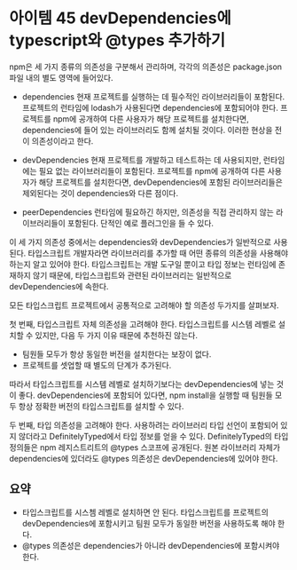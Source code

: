 # 아이템 45 devDependencies에 typescript와 @types 추가하기

npm은 세 가지 종류의 의존성을 구분해서 관리하며, 각각의 의존성은 package.json 파일 내의 별도 영역에 들어있다.

- dependencies
현재 프로젝트를 실행하는 데 필수적인 라이브러리들이 포함된다. 프로젝트의 런타임에 lodash가 사용된다면 dependencies에 포함되어야 한다. 프로젝트를 npm에 공개하여 다른 사용자가 해당 프로젝트를 설치한다면, dependencies에 들어 있는 라이브러리도 함께 설치될 것이다. 이러한 현상을 전이 의존성이라고 한다.

- devDependencies
현재 프로젝트를 개발하고 테스트하는 데 사용되지만, 런타임에는 필요 없는 라이브러리들이 포함된다. 프로젝트를 npm에 공개하여 다른 사용자가 해당 프로젝트를 설치한다면, devDependencies에 포함된 라이브러리들은 제외된다는 것이 dependencies와 다른 점이다.

- peerDependencies
런타임에 필요하긴 하지만, 의존성을 직접 관리하지 않는 라이브러리들이 포함된다. 단적인 예로 플러그인을 들 수 있다.

이 세 가지 의존성 중에서는 dependencies와 devDependencies가 일반적으로 사용된다. 타입스크립트 개발자라면 라이브러리를 추가할 때 어떤 종류의 의존성을 사용해야 하는지 알고 있어야 한다. 타입스크립트는 개발 도구일 뿐이고 타입 정보는 런타임에 존재하지 않기 때문에, 타입스크립트와 관련된 라이브러리는 일반적으로 devDependencies에 속한다.

모든 타입스크립트 프로젝트에서 공통적으로 고려해야 할 의존성 두가지를 살펴보자.

첫 번째, 타입스크립트 자체 의존성을 고려해야 한다. 타입스크립트를 시스템 레벨로 설치할 수 있지만, 다음 두 가지 이유 때문에 추천하진 않는다.

- 팀원들 모두가 항상 동일한 버전을 설치한다는 보장이 없다.
- 프로젝트를 셋업할 때 별도의 단계가 추가된다.

따라서 타입스크립트를 시스템 레벨로 설치하기보다는 devDependencies에 넣는 것이 좋다. devDependencies에 포함되어 있다면, npm install을 실행할 때 팀원들 모두 항상 정확한 버전의 타입스크립트를 설치할 수 있다.

두 번째, 타입 의존성을 고려해야 한다. 사용하려는 라이브러리 타입 선언이 포함되어 있지 않더라고 DefinitelyTyped에서 타입 정보를 얻을 수 있다. DefinitelyTyped의 타입 정의들은 npm 레지스트리트의 @types 스코프에 공개된다. 원본 라이브러리 자체가 dependencies에 있더라도 @types 의존성은 devDependencies에 있어야 한다. 

## 요약
- 타입스크립트를 시스쳄 레벨로 설치하면 안 된다. 타입스크립트를 프로젝트의 devDependencies에 포함시키고 팀원 모두가 동일한 버전을 사용하도록 해야 한다.
- @types 의존성은 dependencies가 아니라 devDependencies에 포함시켜야 한다.